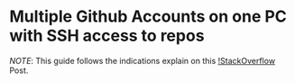 # Multiple Github Accounts on one PC with SSH access to repos

*NOTE*: This guide follows the indications explain on this [!StackOverflow](https://stackoverflow.com/questions/3860112/multiple-github-accounts-on-the-same-computer/3860139#3860139) Post.
